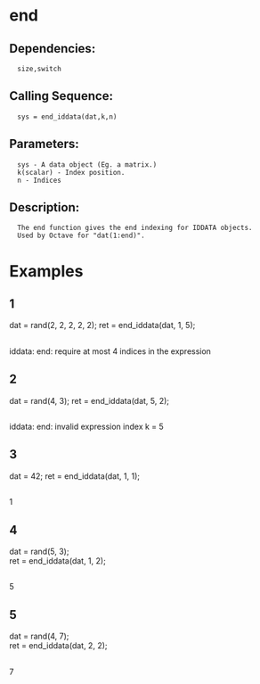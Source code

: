 # end
## Dependencies:
      size,switch
## Calling Sequence:
      sys = end_iddata(dat,k,n)
## Parameters:
      sys - A data object (Eg. a matrix.)
      k(scalar) - Index position.
      n - Indices 
## Description:
      The end function gives the end indexing for IDDATA objects. 
      Used by Octave for "dat(1:end)".
# Examples
## 1
  dat = rand(2, 2, 2, 2, 2);
  ret = end_iddata(dat, 1, 5); 
## 
  iddata: end: require at most 4 indices in the expression
  
## 2
  dat = rand(4, 3);
  ret = end_iddata(dat, 5, 2);
##
  iddata: end: invalid expression index k = 5

## 3
  dat = 42;
  ret = end_iddata(dat, 1, 1);
##
  1

## 4
  dat = rand(5, 3);              
  ret = end_iddata(dat, 1, 2);
##
  5

## 5
  dat = rand(4, 7);           
  ret = end_iddata(dat, 2, 2);
##
  7

